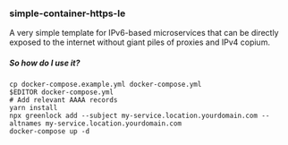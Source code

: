 ### simple-container-https-le

A very simple template for IPv6-based microservices that can be directly exposed to the internet without giant piles of proxies and IPv4 copium.

##### So how do I use it?

```shell
cp docker-compose.example.yml docker-compose.yml
$EDITOR docker-compose.yml
# Add relevant AAAA records
yarn install
npx greenlock add --subject my-service.location.yourdomain.com --altnames my-service.location.yourdomain.com
docker-compose up -d
```
